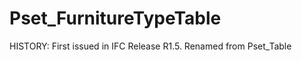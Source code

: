 # Pset_FurnitureTypeTable
<!-- end of short definition -->

HISTORY: First issued in IFC Release R1.5. Renamed from Pset_Table
